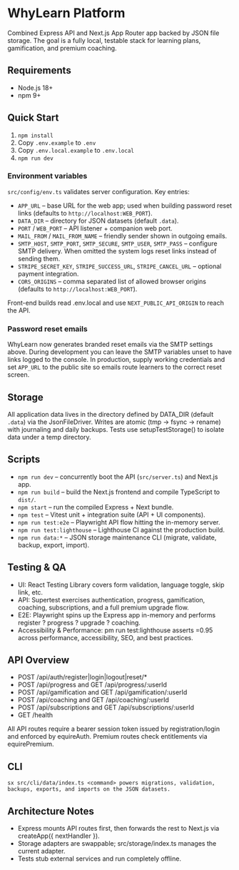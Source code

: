 # WhyLearn Platform

Combined Express API and Next.js App Router app backed by JSON file storage. The goal is a fully local, testable stack for learning plans, gamification, and premium coaching.

## Requirements
- Node.js 18+
- npm 9+

## Quick Start
1. `npm install`
2. Copy `.env.example` to `.env`
3. Copy `.env.local.example` to `.env.local`
4. `npm run dev`

### Environment variables
`src/config/env.ts` validates server configuration. Key entries:
- `APP_URL` – base URL for the web app; used when building password reset links (defaults to `http://localhost:WEB_PORT`).
- `DATA_DIR` – directory for JSON datasets (default `.data`).
- `PORT` / `WEB_PORT` – API listener + companion web port.
- `MAIL_FROM` / `MAIL_FROM_NAME` – friendly sender shown in outgoing emails.
- `SMTP_HOST`, `SMTP_PORT`, `SMTP_SECURE`, `SMTP_USER`, `SMTP_PASS` – configure SMTP delivery. When omitted the system logs reset links instead of sending them.
- `STRIPE_SECRET_KEY`, `STRIPE_SUCCESS_URL`, `STRIPE_CANCEL_URL` – optional payment integration.
- `CORS_ORIGINS` – comma separated list of allowed browser origins (defaults to `http://localhost:WEB_PORT`).

Front-end builds read .env.local and use `NEXT_PUBLIC_API_ORIGIN` to reach the API.

### Password reset emails
WhyLearn now generates branded reset emails via the SMTP settings above. During development you can leave the SMTP variables unset to have links logged to the console. In production, supply working credentials and set `APP_URL` to the public site so emails route learners to the correct reset screen.

## Storage
All application data lives in the directory defined by DATA_DIR (default `.data`) via the JsonFileDriver. Writes are atomic (tmp -> fsync -> rename) with journaling and daily backups. Tests use setupTestStorage() to isolate data under a temp directory.

## Scripts
- `npm run dev` – concurrently boot the API (`src/server.ts`) and Next.js app.
- `npm run build` – build the Next.js frontend and compile TypeScript to `dist/`.
- `npm start` – run the compiled Express + Next bundle.
- `npm test` – Vitest unit + integration suite (API + UI components).
- `npm run test:e2e` – Playwright API flow hitting the in-memory server.
- `npm run test:lighthouse` – Lighthouse CI against the production build.
- `npm run data:*` – JSON storage maintenance CLI (migrate, validate, backup, export, import).

## Testing & QA
- UI: React Testing Library covers form validation, language toggle, skip link, etc.
- API: Supertest exercises authentication, progress, gamification, coaching, subscriptions, and a full premium upgrade flow.
- E2E: Playwright spins up the Express app in-memory and performs register ? progress ? upgrade ? coaching.
- Accessibility & Performance: 
pm run test:lighthouse asserts =0.95 across performance, accessibility, SEO, and best practices.

## API Overview
- POST /api/auth/register|login|logout|reset/*
- POST /api/progress and GET /api/progress/:userId
- POST /api/gamification and GET /api/gamification/:userId
- POST /api/coaching and GET /api/coaching/:userId
- POST /api/subscriptions and GET /api/subscriptions/:userId
- GET /health

All API routes require a bearer session token issued by registration/login and enforced by 
equireAuth. Premium routes check entitlements via 
equirePremium.

## CLI
	sx src/cli/data/index.ts <command> powers migrations, validation, backups, exports, and imports on the JSON datasets.

## Architecture Notes
- Express mounts API routes first, then forwards the rest to Next.js via createApp({ nextHandler }).
- Storage adapters are swappable; src/storage/index.ts manages the current adapter.
- Tests stub external services and run completely offline.
